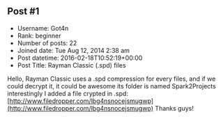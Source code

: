 ## Post #1
- Username: Got4n
- Rank: beginner
- Number of posts: 22
- Joined date: Tue Aug 12, 2014 2:38 am
- Post datetime: 2016-02-18T10:52:19+00:00
- Post Title: Rayman Classic (.spd) files

Hello, Rayman Classic uses a .spd compression for every files, and if we could decrypt it, it could be awesome
its folder is named Spark2Projects interestingly 
I added a file crypted in .spd: [http://www.filedropper.com/lbg4nsnocejsmugwp](http://www.filedropper.com/lbg4nsnocejsmugwp)
Thanks guys!
